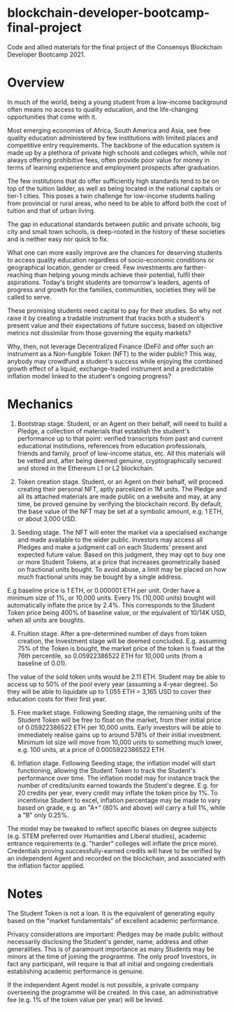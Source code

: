 # blockchain-developer-bootcamp-final-project
Code and allied materials for the final project of the Consensys Blockchain Developer Bootcamp 2021.

# Overview

In much of the world, being a young student from a low-income background often means no access to quality education, and the life-changing opportunities that come with it. 

Most emerging economies of Africa, South America and Asia, see free quality education administered by few institutions with limited places and competitive entry requirements. The backbone of the education system is made up by a plethora of private high schools and colleges which, while not always offering prohibitive fees, often provide poor value for money in terms of learning experience and employment prospects after graduation.

The few institutions that do offer sufficiently high standards tend to be on top of the tuition ladder, as well as being located in the national capitals or tier-1 cities. This poses a twin challenge for low-income students hailing from provincial or rural areas, who need to be able to afford both the cost of tuition and that of urban living.

The gap in educational standards between public and private schools, big city and small town schools, is deep-rooted in the history of these societies and is neither easy nor quick to fix.

What one can more easily improve are the chances for deserving students to access quality education regardless of socio-economic conditions or geographical location, gender or creed. Few investments are farther-reaching than helping young minds achieve their potential, fulfil their aspirations. Today's bright students are tomorrow's leaders, agents of progress and growth for the families, communities, societies they will be called to serve.

These promising students need capital to pay for their studies. So why not raise it by creating a tradable instrument that tracks both a student's present value and their expectations of future success, based on objective metrics not dissimilar from those governing the equity markets?

Why, then, not leverage Decentralized Finance (DeFi) and offer such an instrument as a Non-fungible Token (NFT) to the wider public? This way, anybody may crowdfund a student's success while enjoying the combined growth effect of a liquid, exchange-traded instrument and a predictable inflation model linked to the student's ongoing progress?

# Mechanics

1. Bootstrap stage. Student, or an Agent on their behalf, will need to build a Pledge, a collection of materials that establish the student's performance up to that point: verified transcripts from past and current educational institutions, references from education professionals, friends and family, proof of low-income status, etc. All this materials will be vetted and, after being deemed genuine, cryptographically secured and stored in the Ethereum L1 or L2 blockchain.

2. Token creation stage. Student, or an Agent on their behalf, will proceed creating their personal NFT, aptly parcelized in 1M units. The Pledge and all its attached materials are made public on a website and may, at any time, be proved genuine by verifying the blockchain record. By default, the base value of the NFT may be set at a symbolic amount, e.g. 1 ETH, or about 3,000 USD.

3. Seeding stage. The NFT will enter the market via a specialised exchange and made available to the wider public. Investors may access all Pledges and make a judgment call on each Students' present and expected future value. Based on this judgment, they may opt to buy one or more Student Tokens, at a price that increases geometrically based on fractional units bought. To avoid abuse, a limit may be placed on how much fractional units may be bought by a single address.

E.g baseline price is 1 ETH, or 0.000001 ETH per unit. Order have a minimum size of 1%, or 10,000 units. Every 1% (10,000 units) bought will automatically inflate the price by 2.4%. This corresponds to the Student Token price being 400% of baseline value, or the equivalent of 10/14K USD, when all units are boughts.

4. Fruition stage. After a pre-determined number of days from token creation, the Investment stage will be deemed concluded. E.g. assuming 75% of the Token is bought, the market price of the token is fixed at the 76th percentile, so 0.05922386522 ETH for 10,000 units (from a baseline of 0.01).

The value of the sold token units would be 2.11 ETH. Student may be able to access up to 50% of the pool every year (assuming a 4-year degree). So they will be able to liquidate up to 1.055 ETH = 3,165 USD to cover their education costs for their first year.

5. Free market stage. Following Seeding stage, the remaining units of the Student Token will be free to float on the market, from their initial price of 0.05922386522 ETH per 10,000 units. Early investors will be able to immediately realise gains up to around 578% of their initial investment. Minimum lot size will move from 10,000 units to something much lower, e.g. 100 units, at a price of 0.0005922386522 ETH.

6. Inflation stage. Following Seeding stage, the inflation model will start functioning, allowing the Student Token to track the Student's performance over time. The inflation model may for instance track the number of credits/units earned towards the Student's degree. E.g. for 20 credits per year, every credit may inflate the token price by 1%. To incentivise Student to excel, inflation percentage may be made to vary based on grade, e.g. an "A+" (80% and above) will carry a full 1%, while a "B" only 0.25%.

The model may be tweaked to reflect specific biases on degree subjects (e.g. STEM preferred over Humanities and Liberal studies), academic entrance requirements (e.g. "harder" colleges will inflate the price more). Credentials proving successfully-earned credits will have to be verified by an independent Agent and recorded on the blockchain, and associated with the inflation factor applied.


# Notes

The Student Token is not a loan. It is the equivalent of generating equity based on the "market fundamentals" of excellent academic performance.

Privacy considerations are important: Pledges may be made public without necessarily disclosing the Student's gender, name, address and other generalities. This is of paramount importance as many Students may be minors at the time of joining the programme. The only proof Investors, in fact any participant, will require is that all initial and ongoing credentials establishing academic performance is genuine.

If the independent Agent model is not possible, a private company overseeing the programme will be created. In this case, an administrative fee (e.g. 1% of the token value per year) will be levied.

